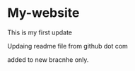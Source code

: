 # My-website

This is my first update

Updaing readme file from github dot com

added to new bracnhe only.
